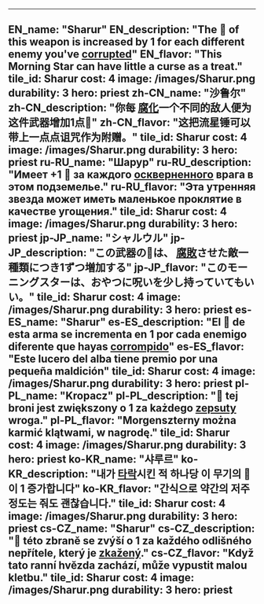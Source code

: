---

EN_name: "Sharur"
EN_description: "The 🔸 of this weapon is increased by 1 for each different enemy you've  <u>corrupted</u>"
EN_flavor: "This Morning Star can have little a curse as a treat."
tile_id: Sharur
cost: 4
image: /images/Sharur.png
durability: 3
hero: priest
zh-CN_name: "沙鲁尔"
zh-CN_description: "你每 <u>腐化</u>一个不同的敌人便为这件武器增加1点🔸"
zh-CN_flavor: "这把流星锤可以带上一点点诅咒作为附赠。"
tile_id: Sharur
cost: 4
image: /images/Sharur.png
durability: 3
hero: priest
ru-RU_name: "Шарур"
ru-RU_description: "Имеет +1 🔸 за каждого  <u>оскверненного</u> врага в этом подземелье."
ru-RU_flavor: "Эта утренняя звезда может иметь маленькое проклятие в качестве угощения."
tile_id: Sharur
cost: 4
image: /images/Sharur.png
durability: 3
hero: priest
jp-JP_name: "シャルウル"
jp-JP_description: "この武器の🔸は、 <u>腐敗</u>させた敵一種類につき1ずつ増加する"
jp-JP_flavor: "このモーニングスターは、おやつに呪いを少し持っていてもいい。"
tile_id: Sharur
cost: 4
image: /images/Sharur.png
durability: 3
hero: priest
es-ES_name: "Sharur"
es-ES_description: "El 🔸 de esta arma se incrementa en 1 por cada enemigo diferente que hayas  <u>corrompido</u>"
es-ES_flavor: "Este lucero del alba tiene premio por una pequeña maldición"
tile_id: Sharur
cost: 4
image: /images/Sharur.png
durability: 3
hero: priest
pl-PL_name: "Kropacz"
pl-PL_description: "🔸 tej broni jest zwiększony o 1 za każdego  <u>zepsuty</u> wroga."
pl-PL_flavor: "Morgenszterny można karmić klątwami, w nagrodę."
tile_id: Sharur
cost: 4
image: /images/Sharur.png
durability: 3
hero: priest
ko-KR_name: "샤루르"
ko-KR_description: "내가  <u>타락</u>시킨 적 하나당 이 무기의 🔸이 1 증가합니다"
ko-KR_flavor: "간식으로 약간의 저주 정도는 줘도 괜찮습니다."
tile_id: Sharur
cost: 4
image: /images/Sharur.png
durability: 3
hero: priest
cs-CZ_name: "Sharur"
cs-CZ_description: "🔸 této zbraně se zvýší o 1 za každého odlišného nepřítele, který je  <u>zkažený</u>."
cs-CZ_flavor: "Když tato ranní hvězda zachází, může vypustit malou kletbu."
tile_id: Sharur
cost: 4
image: /images/Sharur.png
durability: 3
hero: priest
---